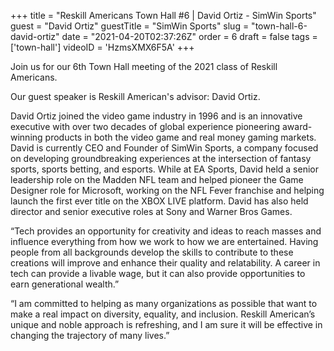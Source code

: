 +++
title = "Reskill Americans Town Hall #6 | David Ortiz - SimWin Sports"
guest = "David Ortiz"
guestTitle = "SimWin Sports"
slug = "town-hall-6-david-ortiz"
date = "2021-04-20T02:37:26Z"
order = 6
draft = false
tags = ['town-hall']
videoID = 'HzmsXMX6F5A'
+++

Join us for our 6th Town Hall meeting of the 2021 class of Reskill Americans.

Our guest speaker is Reskill American's advisor: David Ortiz.

David Ortiz joined the video game industry in 1996 and is an innovative executive with over two decades of global experience pioneering award-winning products in both the video game and real money gaming markets. David is currently CEO and Founder of SimWin Sports, a company focused on developing groundbreaking experiences at the intersection of fantasy sports, sports betting, and esports. While at EA Sports, David held a senior leadership role on the Madden NFL team and helped pioneer the Game Designer role for Microsoft, working on the NFL Fever franchise and helping launch the first ever title on the XBOX LIVE platform. David has also held director and senior executive roles at Sony and Warner Bros Games.

“Tech provides an opportunity for creativity and ideas to reach masses and influence everything from how we work to how we are entertained. Having people from all backgrounds develop the skills to contribute to these creations will improve and enhance their quality and relatability. A career in tech can provide a livable wage, but it can also provide opportunities to earn generational wealth.”

“I am committed to helping as many organizations as possible that want to make a real impact on diversity, equality, and inclusion. Reskill American’s unique and noble approach is refreshing, and I am sure it will be effective in changing the trajectory of many lives.”
